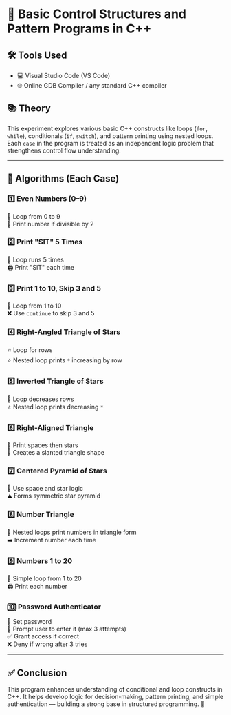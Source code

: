 # 🔁 Basic Control Structures and Pattern Programs in C++

## 🛠️ Tools Used
- 💻 Visual Studio Code (VS Code)
- 🌐 Online GDB Compiler / any standard C++ compiler

## 📚 Theory

This experiment explores various basic C++ constructs like loops (`for`, `while`), conditionals (`if`, `switch`), and pattern printing using nested loops. Each `case` in the program is treated as an independent logic problem that strengthens control flow understanding.

---

## 📐 Algorithms (Each Case)

### 1️⃣ Even Numbers (0–9)
🔹 Loop from 0 to 9  
🔹 Print number if divisible by 2  

### 2️⃣ Print "SIT" 5 Times
🔁 Loop runs 5 times  
🖨️ Print "SIT" each time  

### 3️⃣ Print 1 to 10, Skip 3 and 5
🔁 Loop from 1 to 10  
❌ Use `continue` to skip 3 and 5  

### 4️⃣ Right-Angled Triangle of Stars
⭐ Loop for rows  
⭐ Nested loop prints `*` increasing by row  

### 5️⃣ Inverted Triangle of Stars
🔻 Loop decreases rows  
⭐ Nested loop prints decreasing `*`  

### 6️⃣ Right-Aligned Triangle
🔹 Print spaces then stars  
📐 Creates a slanted triangle shape  

### 7️⃣ Centered Pyramid of Stars
📌 Use space and star logic  
⛰️ Forms symmetric star pyramid  

### 8️⃣ Number Triangle
🔢 Nested loops print numbers in triangle form  
➡️ Increment number each time  

### 9️⃣ Numbers 1 to 20
🔁 Simple loop from 1 to 20  
🖨️ Print each number  

### 🔟 Password Authenticator
🔐 Set password  
👤 Prompt user to enter it (max 3 attempts)  
✅ Grant access if correct  
❌ Deny if wrong after 3 tries  

---

## ✅ Conclusion

This program enhances understanding of conditional and loop constructs in C++. It helps develop logic for decision-making, pattern printing, and simple authentication — building a strong base in structured programming. 🚀
